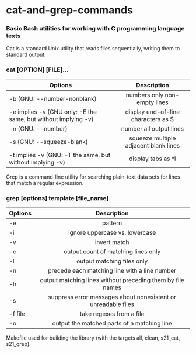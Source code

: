 # cat-and-grep-commands
### Basic Bash utilities for working with C programming language texts

Cat is a standard Unix utility that reads files sequentially, writing them to standard output. 

### cat [OPTION] [FILE]...


| Options       | Description        |
| ------------- |:------------------:|
| -b (GNU: --number-nonblank)    |  numbers only non-empty lines   |
| -e implies -v (GNU only: -E the same, but without implying -v)    | display end-of-line characters as $ |
| -n (GNU: --number)  | number all output lines         |
| -s (GNU: --squeeze-blank)  | squeeze multiple adjacent blank lines         |
|  -t implies -v (GNU: -T the same, but without implying -v)  | display tabs as ^I         |


Grep is a command-line utility for searching plain-text data sets for lines that match a regular expression.

### grep [options] template [file_name]


| Options       | Description        |
| ------------- |:------------------:|
| -e    |  pattern   |
| -i  | ignore uppercase vs. lowercase |
| -v  |invert match         |
| -c  | output count of matching lines only         |
| -l  | output matching files only         |
| -n  | precede each matching line with a line number         |
| -h  | output matching lines without preceding them by file names         |
| -s  | suppress error messages about nonexistent or unreadable files         |
| -f file  | take regexes from a file         |
| -o  | output the matched parts of a matching line         |

Makefile used for building the library (with the targets all, clean, s21_cat, s21_grep).
